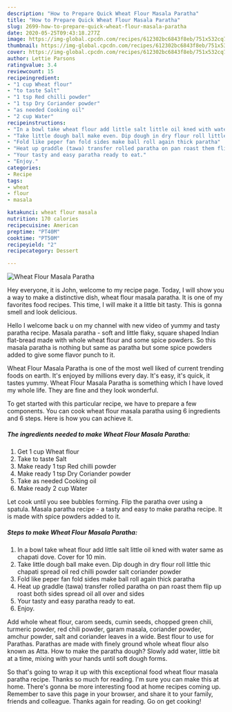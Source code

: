 ```yaml
---
description: "How to Prepare Quick Wheat Flour Masala Paratha"
title: "How to Prepare Quick Wheat Flour Masala Paratha"
slug: 2699-how-to-prepare-quick-wheat-flour-masala-paratha
date: 2020-05-25T09:43:18.277Z
image: https://img-global.cpcdn.com/recipes/612302bc6843f8eb/751x532cq70/wheat-flour-masala-paratha-recipe-main-photo.jpg
thumbnail: https://img-global.cpcdn.com/recipes/612302bc6843f8eb/751x532cq70/wheat-flour-masala-paratha-recipe-main-photo.jpg
cover: https://img-global.cpcdn.com/recipes/612302bc6843f8eb/751x532cq70/wheat-flour-masala-paratha-recipe-main-photo.jpg
author: Lettie Parsons
ratingvalue: 3.4
reviewcount: 15
recipeingredient:
- "1 cup Wheat flour"
- "to taste Salt"
- "1 tsp Red chilli powder"
- "1 tsp Dry Coriander powder"
- "as needed Cooking oil"
- "2 cup Water"
recipeinstructions:
- "In a bowl take wheat flour add little salt little oil kned with water same as chapati dove. Cover for 10 min."
- "Take little dough ball make even. Dip dough in dry flour roll little thic chapati spread oil red chilli powder salt coriander powder"
- "Fold like peper fan fold sides make ball roll again thick paratha"
- "Heat up graddle (tawa) transfer rolled paratha on pan roast them flip up roast both sides spread oil all over and sides"
- "Your tasty and easy paratha ready to eat."
- "Enjoy."
categories:
- Recipe
tags:
- wheat
- flour
- masala

katakunci: wheat flour masala 
nutrition: 170 calories
recipecuisine: American
preptime: "PT40M"
cooktime: "PT50M"
recipeyield: "2"
recipecategory: Dessert

---
```



![Wheat Flour Masala Paratha](https://img-global.cpcdn.com/recipes/612302bc6843f8eb/751x532cq70/wheat-flour-masala-paratha-recipe-main-photo.jpg)

Hey everyone, it is John, welcome to my recipe page. Today, I will show you a way to make a distinctive dish, wheat flour masala paratha. It is one of my favorites food recipes. This time, I will make it a little bit tasty. This is gonna smell and look delicious.

Hello I welcome back u on my channel with new video of yummy and tasty paratha recipe. Masala paratha - soft and little flaky, square shaped Indian flat-bread made with whole wheat flour and some spice powders. So this masala paratha is nothing but same as paratha but some spice powders added to give some flavor punch to it.

Wheat Flour Masala Paratha is one of the most well liked of current trending foods on earth. It's enjoyed by millions every day. It's easy, it's quick, it tastes yummy. Wheat Flour Masala Paratha is something which I have loved my whole life. They are fine and they look wonderful.


To get started with this particular recipe, we have to prepare a few components. You can cook wheat flour masala paratha using 6 ingredients and 6 steps. Here is how you can achieve it.

<!--inarticleads1-->

##### The ingredients needed to make Wheat Flour Masala Paratha:

1. Get 1 cup Wheat flour
1. Take to taste Salt
1. Make ready 1 tsp Red chilli powder
1. Make ready 1 tsp Dry Coriander powder
1. Take as needed Cooking oil
1. Make ready 2 cup Water


Let cook until you see bubbles forming. Flip the paratha over using a spatula. Masala paratha recipe - a tasty and easy to make paratha recipe. It is made with spice powders added to it. 

<!--inarticleads2-->

##### Steps to make Wheat Flour Masala Paratha:

1. In a bowl take wheat flour add little salt little oil kned with water same as chapati dove. Cover for 10 min.
1. Take little dough ball make even. Dip dough in dry flour roll little thic chapati spread oil red chilli powder salt coriander powder
1. Fold like peper fan fold sides make ball roll again thick paratha
1. Heat up graddle (tawa) transfer rolled paratha on pan roast them flip up roast both sides spread oil all over and sides
1. Your tasty and easy paratha ready to eat.
1. Enjoy.


Add whole wheat flour, carom seeds, cumin seeds, chopped green chili, turmeric powder, red chili powder, garam masala, coriander powder, amchur powder, salt and coriander leaves in a wide. Best flour to use for Parathas. Parathas are made with finely ground whole wheat flour also known as Atta. How to make the paratha dough? Slowly add water, little bit at a time, mixing with your hands until soft dough forms. 

So that's going to wrap it up with this exceptional food wheat flour masala paratha recipe. Thanks so much for reading. I'm sure you can make this at home. There's gonna be more interesting food at home recipes coming up. Remember to save this page in your browser, and share it to your family, friends and colleague. Thanks again for reading. Go on get cooking!
